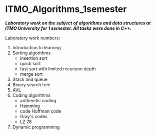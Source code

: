 # ITMO_Algorithms_1semester

***Laboratory work on the subject of algorithms and data structures at ITMO University for 1 semester. All tasks were done in C++.***



Laboratory work numbers:
1. Introduction to learning
2. Sorting algorithms
    - insertion sort
    - quick sort
    - fast sort with limited recursion depth
    - merge sort 
3. Stack and queue
4. Binary search tree
5. AVL
6. Coding algorithms
    - arithmetic coding
    - Hamming
    - code Huffman code
    - Gray's codes
    - LZ 78
7. Dynamic programming